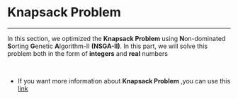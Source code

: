 # Knapsack Problem
<hr />

In this section, we optimized the **Knapsack Problem** using **N**on-dominated **S**orting **G**enetic **A**lgorithm-II **(NSGA-II)**. In this part, we will solve this problem both in the form of **integers** and **real** numbers

<br />

* If you want more information about **Knapsack Problem** ,you can use this <a href="https://en.wikipedia.org/wiki/Knapsack_problem" target="_blank">link</a>
